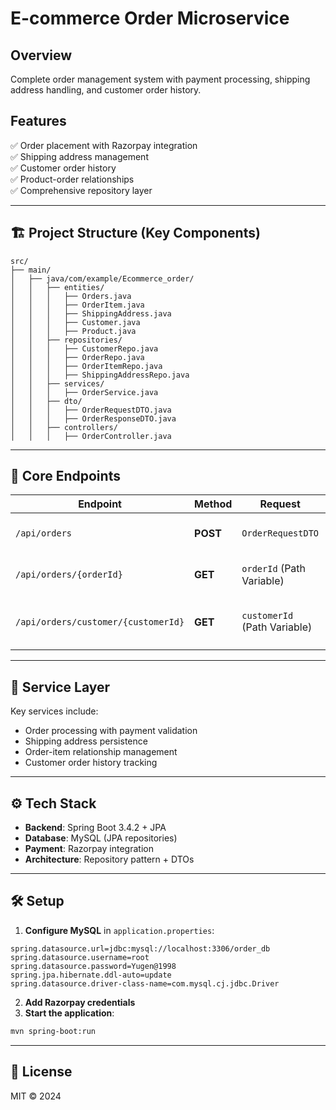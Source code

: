 # E-commerce Order Microservice

## Overview
Complete order management system with payment processing, shipping address handling, and customer order history.

## Features
✅ Order placement with Razorpay integration  
✅ Shipping address management  
✅ Customer order history  
✅ Product-order relationships  
✅ Comprehensive repository layer  

---

## 🏗️ Project Structure (Key Components)
```
src/
├── main/
│   ├── java/com/example/Ecommerce_order/
│   │   ├── entities/
│   │   │   ├── Orders.java
│   │   │   ├── OrderItem.java
│   │   │   ├── ShippingAddress.java
│   │   │   ├── Customer.java
│   │   │   ├── Product.java
│   │   ├── repositories/
│   │   │   ├── CustomerRepo.java
│   │   │   ├── OrderRepo.java
│   │   │   ├── OrderItemRepo.java
│   │   │   ├── ShippingAddressRepo.java
│   │   ├── services/
│   │   │   ├── OrderService.java
│   │   ├── dto/
│   │   │   ├── OrderRequestDTO.java
│   │   │   ├── OrderResponseDTO.java
│   │   ├── controllers/
│   │   │   ├── OrderController.java
```

---

## 🚀 Core Endpoints
| Endpoint | Method | Request | Response | Description |
|----------|--------|---------|----------|-------------|
| `/api/orders` | **POST** | `OrderRequestDTO` | `OrderResponseDTO` | Places an order with payment |
| `/api/orders/{orderId}` | **GET** | `orderId` (Path Variable) | `OrderResponseDTO` | Retrieves order details |
| `/api/orders/customer/{customerId}` | **GET** | `customerId` (Path Variable) | `List<OrderResponseDTO>` | Fetches order history for a customer |

---

## 🔧 Service Layer
Key services include:
- Order processing with payment validation
- Shipping address persistence
- Order-item relationship management
- Customer order history tracking

---

## ⚙️ Tech Stack
- **Backend**: Spring Boot 3.4.2 + JPA
- **Database**: MySQL (JPA repositories)
- **Payment**: Razorpay integration
- **Architecture**: Repository pattern + DTOs

---

## 🛠️ Setup
1. **Configure MySQL** in `application.properties`:
```properties
spring.datasource.url=jdbc:mysql://localhost:3306/order_db
spring.datasource.username=root
spring.datasource.password=Yugen@1998
spring.jpa.hibernate.ddl-auto=update
spring.datasource.driver-class-name=com.mysql.cj.jdbc.Driver
```

2. **Add Razorpay credentials**
3. **Start the application**:
```bash
mvn spring-boot:run
```

---

## 📄 License
MIT © 2024

